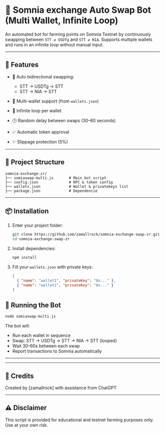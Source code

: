 # 🤖 Somnia exchange Auto Swap Bot (Multi Wallet, Infinite Loop)

An automated bot for farming points on Somnia Testnet by continuously swapping between `STT ⇄ USDTg` and `STT ⇄ NIA`.
Supports multiple wallets and runs in an infinite loop without manual input.

---

## 🔧 Features

* 🔁 Auto bidirectional swapping:

  * STT → USDTg → STT
  * STT → NIA → STT
* 👛 Multi-wallet support (from `wallets.json`)
* 🔂 Infinite loop per wallet
* 🕒 Random delay between swaps (30–60 seconds)
* ✅ Automatic token approval
* ✨ Slippage protection (5%)


---

## 📁 Project Structure

```
somnia-exchange-zr/
├── somiaswap-multi.js       # Main bot script
├── config.json              # RPC & token config
├── wallets.json             # Wallet & privatekeys list
├── package.json             # Dependencie
```

---

## 📦 Installation

1. Enter your project folder:

   ```bash
   git clone https://github.com/zamallrock/somnia-exchange-swap-zr.git
   cd somnia-exchange-swap-zr
   ```

2. Install dependencies:

   ```bash
   npm install
   ```


   
4. Fill your `wallets.json` with private keys:

   ```json
   [
     { "name": "wallet1", "privateKey": "0x..." },
     { "name": "wallet2", "privateKey": "0x..." }
   ]
   ```

## 🚀 Running the Bot

```bash
node somiaswap-multi.js
```

The bot will:

* Run each wallet in sequence
* Swap: STT → USDTg → STT → NIA → STT (looped)
* Wait 30–60s between each swap
* Report transactions to Somnia automatically

---



---

## 🙏 Credits

Created by \[zamallrock] with assistance from ChatGPT

---

## ⚠️ Disclaimer

This script is provided for educational and testnet farming purposes only. Use at your own risk.

